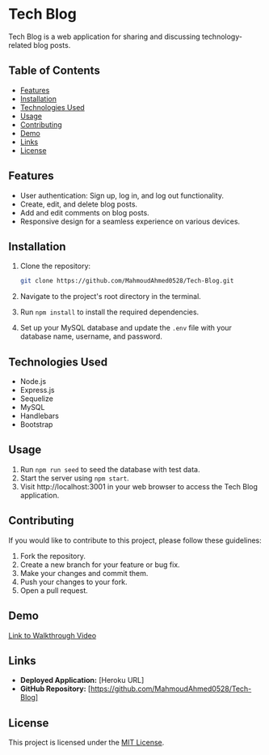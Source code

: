 # Tech Blog

Tech Blog is a web application for sharing and discussing technology-related blog posts.

## Table of Contents

- [Features](#features)
- [Installation](#installation)
- [Technologies Used](#technologies-used)
- [Usage](#usage)
- [Contributing](#contributing)
- [Demo](#demo)
- [Links](#links)
- [License](#license)

## Features

- User authentication: Sign up, log in, and log out functionality.
- Create, edit, and delete blog posts.
- Add and edit comments on blog posts.
- Responsive design for a seamless experience on various devices.

## Installation

1. Clone the repository:

   ```bash
   git clone https://github.com/MahmoudAhmed0528/Tech-Blog.git
   ```

2. Navigate to the project's root directory in the terminal.
3. Run `npm install` to install the required dependencies.
4. Set up your MySQL database and update the `.env` file with your database name, username, and password.

## Technologies Used

- Node.js
- Express.js
- Sequelize
- MySQL
- Handlebars
- Bootstrap

## Usage

1. Run `npm run seed` to seed the database with test data.
2. Start the server using `npm start`.
3. Visit http://localhost:3001 in your web browser to access the Tech Blog application.

## Contributing

If you would like to contribute to this project, please follow these guidelines:

1. Fork the repository.
2. Create a new branch for your feature or bug fix.
3. Make your changes and commit them.
4. Push your changes to your fork.
5. Open a pull request.

## Demo

[Link to Walkthrough Video]()

## Links

- **Deployed Application:** [Heroku URL]
- **GitHub Repository:** [https://github.com/MahmoudAhmed0528/Tech-Blog]

## License

This project is licensed under the [MIT License](LICENSE).
